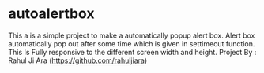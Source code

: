 # autoalertbox
This a is a simple project to make a automatically popup alert box.  Alert box automatically pop out after some time which is given in settimeout function. This Is Fully responsive to the different screen width and height. Project By : Rahul Ji Ara (https://github.com/rahuljiara)
